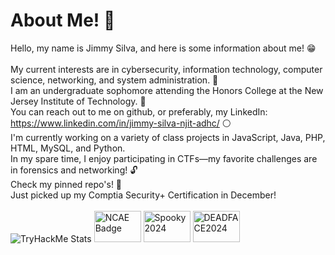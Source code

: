 # About Me! 👋 #

Hello, my name is Jimmy Silva, and here is some information about me! 😁 <br><br> 
My current interests are in cybersecurity, information technology, computer science, networking, and system administration. 💯<br>
I am an undergraduate sophomore attending the Honors College at the New Jersey Institute of Technology. 👑<br>
You can reach out to me on github, or preferably, my LinkedIn: https://www.linkedin.com/in/jimmy-silva-njit-adhc/ ⚪<br>
I'm currently working on a variety of class projects in JavaScript, Java, PHP, HTML, MySQL, and Python. <br>
In my spare time, I enjoy participating in CTFs—my favorite challenges are in forensics and networking!  🔓 <br>
Check my pinned repo's! 👀 <br>
Just picked up my Comptia Security+ Certification in December!<br><br>
![TryHackMe Stats](https://tryhackme-badges.s3.amazonaws.com/jimmySilva.png)
<img src="https://api.badgr.io/public/assertions/tiYU3xEGQliluy9YhIyjkQ/image" alt="NCAE Badge" width="75" height="50">
<img src="https://api.badgr.io/public/assertions/Qnc4DXKvTlG1D5R_oZ7a7Q/image" alt="Spooky2024" width="75" height="50">
<img src="https://api.badgr.io/public/assertions/vYFN80vATLOm9WCfo90OZQ/image" alt="DEADFACE2024" width="75" height="50">
<!--**jnsnjit/jnsnjit** is a ✨ _special_ ✨ repository because its `README.md` (this file) appears on your GitHub profile. --!>
